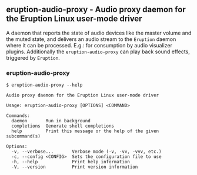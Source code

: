 ## eruption-audio-proxy - Audio proxy daemon for the Eruption Linux user-mode driver

A daemon that reports the state of audio devices like the master volume and the muted state, and delivers an
audio stream to the `Eruption` daemon where it can be processed. E.g.: for consumption by audio visualizer plugins.
Additionally the `eruption-audio-proxy` can play back sound effects, triggered by `Eruption`.

### eruption-audio-proxy

```shell
$ eruption-audio-proxy --help

Audio proxy daemon for the Eruption Linux user-mode driver

Usage: eruption-audio-proxy [OPTIONS] <COMMAND>

Commands:
  daemon       Run in background
  completions  Generate shell completions
  help         Print this message or the help of the given subcommand(s)

Options:
  -v, --verbose...       Verbose mode (-v, -vv, -vvv, etc.)
  -c, --config <CONFIG>  Sets the configuration file to use
  -h, --help             Print help information
  -V, --version          Print version information
```
